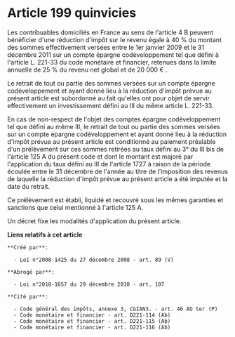 # Article 199 quinvicies

Les contribuables  domiciliés en France au sens de l'article 4 B peuvent bénéficier d'une réduction d'impôt sur le revenu
égale à 40 % du montant des sommes effectivement versées entre le 1er janvier 2009 et le 31 décembre 2011 sur un compte
épargne codéveloppement tel que défini à l'article L. 221-33 du code monétaire et financier, retenues dans la limite annuelle
de 25 % du revenu net global et de 20 000 € . 

Le retrait de tout ou partie des sommes versées sur un compte épargne codéveloppement et ayant donné lieu à la réduction
d'impôt prévue au présent article est subordonné au fait qu'elles ont pour objet de servir effectivement un investissement
défini au III du même article L. 221-33. 

En cas de non-respect de l'objet des comptes épargne codéveloppement tel que défini au même III, le retrait de tout ou partie
des sommes versées sur un compte épargne codéveloppement et ayant donné lieu à la réduction d'impôt prévue au présent article
est conditionné au paiement préalable d'un prélèvement sur ces sommes retirées au taux défini au 3° du III bis de l'article
125 A du présent code et dont le montant est majoré par l'application du taux défini au III de l'article 1727 à raison de la
période écoulée entre le 31 décembre de l'année au titre de l'imposition des revenus de laquelle la réduction d'impôt prévue
au présent article a été imputée et la date du retrait. 

Ce prélèvement est établi, liquidé et recouvré sous les mêmes garanties et sanctions que celui mentionné à l'article 125 A. 

Un décret fixe les modalités d'application du présent article.

**Liens relatifs à cet article**

	**Créé par**:

	  - Loi n°2008-1425 du 27 décembre 2008 - art. 89 (V)

	**Abrogé par**:

	  - Loi n°2010-1657 du 29 décembre 2010 - art. 107

	**Cité par**:

	  - Code général des impôts, annexe 3, CGIAN3. - art. 46 AO ter (P)
	  - Code monétaire et financier - art. D221-114 (Ab)
	  - Code monétaire et financier - art. D221-115 (Ab)
	  - Code monétaire et financier - art. D221-116 (Ab)
